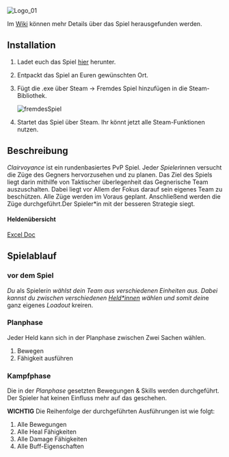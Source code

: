 ![Logo_01](https://user-images.githubusercontent.com/48796243/140915664-1a15d780-52a7-47ce-8c6a-0d386cb617ab.png)

Im [Wiki](https://github.com/MauriceHuchler/Clairvoyance/wiki) können mehr Details über das Spiel herausgefunden werden.

## Installation

1. Ladet euch das Spiel [hier](https://github.com/MauriceHuchler/Clairvoyance/blob/main/Builds.rar) herunter.

2. Entpackt das Spiel an Euren gewünschten Ort.

3. Fügt die .exe über Steam -> Fremdes Spiel hinzufügen in die Steam-Bibliothek.
 
   ![fremdesSpiel](https://user-images.githubusercontent.com/48796243/140915285-3319f40c-3873-4dcb-bfd4-b670b6b3b3f1.png)
   
4. Startet das Spiel über Steam. Ihr könnt jetzt alle Steam-Funktionen nutzen.


  

## Beschreibung
*Clairvoyance* ist ein rundenbasiertes PvP Spiel. Jede*r Spieler*innen versucht die Züge des Gegners hervorzusehen und zu planen.
Das Ziel des Spiels liegt darin mithilfe von Taktischer überlegenheit das Gegnerische Team auszuschalten. Dabei liegt vor Allem der Fokus darauf sein eigenes Team zu beschützen. 
Alle Züge werden im Voraus geplant. Anschließend werden die Züge durchgeführt.Der Spieler*in mit der besseren Strategie siegt.

#### Heldenübersicht
[Excel Doc](https://hsfurtwangende-my.sharepoint.com/:x:/g/personal/maurice_huchler_associate_hs-furtwangen_de/EUSvx3w8PEBLmGTC0bD9GHcBrp8Vm50Up4syzOBZ8Qu-ww?e=uMNbwb)
## Spielablauf
### vor dem Spiel
*Du* als Spieler*in wählst dein Team aus verschiedenen Einheiten aus. Dabei kannst du zwischen verschiedenen *[Held*innen](docs/Characters.md)* wählen und somit dein*e ganz eigenes *Loadout* kreiren.

### Planphase
Jeder Held kann sich in der Planphase zwischen Zwei Sachen wählen.

1. Bewegen
2. Fähigkeit ausführen
   
### Kampfphase
Die in der *Planphase* gesetzten Bewegungen & Skills werden durchgeführt. Der Spieler hat keinen Einfluss mehr auf das geschehen.

**WICHTIG** Die Reihenfolge der durchgeführten Ausführungen ist wie folgt:
   
   1. Alle Bewegungen
   2. Alle Heal Fähigkeiten
   3. Alle Damage Fähigkeiten
   4. Alle Buff-Eigenschaften
   




